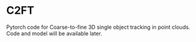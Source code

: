 # C2FT
Pytorch code for Coarse-to-fine 3D single object tracking in point clouds. Code and model will be available later.
